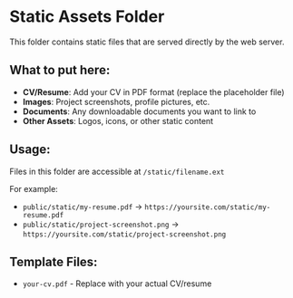 # Static Assets Folder

This folder contains static files that are served directly by the web server.

## What to put here:

- **CV/Resume**: Add your CV in PDF format (replace the placeholder file)
- **Images**: Project screenshots, profile pictures, etc.
- **Documents**: Any downloadable documents you want to link to
- **Other Assets**: Logos, icons, or other static content

## Usage:

Files in this folder are accessible at `/static/filename.ext`

For example:
- `public/static/my-resume.pdf` → `https://yoursite.com/static/my-resume.pdf`
- `public/static/project-screenshot.png` → `https://yoursite.com/static/project-screenshot.png`

## Template Files:

- `your-cv.pdf` - Replace with your actual CV/resume 